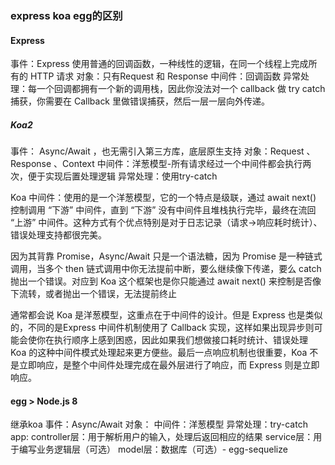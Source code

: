### express koa egg的区别
#### Express
事件：Express 使用普通的回调函数，一种线性的逻辑，在同一个线程上完成所有的 HTTP 请求
对象：只有Request 和 Response 
中间件：回调函数
异常处理：每一个回调都拥有一个新的调用栈，因此你没法对一个 callback 做 try catch 捕获，你需要在 Callback 里做错误捕获，然后一层一层向外传递。

##### Koa2
事件： Async/Await ，也无需引入第三方库，底层原生支持
对象：Request 、 Response 、Context 
中间件：洋葱模型-所有请求经过一个中间件都会执行两次，便于实现后置处理逻辑
异常处理：使用try-catch

Koa 中间件：使用的是一个洋葱模型，它的一个特点是级联，通过 await next() 控制调用 “下游” 中间件，直到 “下游” 没有中间件且堆栈执行完毕，最终在流回 “上游” 中间件。这种方式有个优点特别是对于日志记录（请求->响应耗时统计）、错误处理支持都很完美。

因为其背靠 Promise，Async/Await 只是一个语法糖，因为 Promise 是一种链式调用，当多个 then 链式调用中你无法提前中断，要么继续像下传递，要么 catch 抛出一个错误。对应到 Koa 这个框架也是你只能通过 await next() 来控制是否像下流转，或者抛出一个错误，无法提前终止

通常都会说 Koa 是洋葱模型，这重点在于中间件的设计。但是 Express 也是类似的，不同的是Express 中间件机制使用了 Callback 实现，这样如果出现异步则可能会使你在执行顺序上感到困惑，因此如果我们想做接口耗时统计、错误处理 Koa 的这种中间件模式处理起来更方便些。最后一点响应机制也很重要，Koa 不是立即响应，是整个中间件处理完成在最外层进行了响应，而 Express 则是立即响应。


#### egg > Node.js 8
继承koa
事件：Async/Await
对象：
中间件：洋葱模型
异常处理：try-catch
app:
controller层：用于解析用户的输入，处理后返回相应的结果
service层：用于编写业务逻辑层（可选）
model层：数据库（可选）- egg-sequelize
